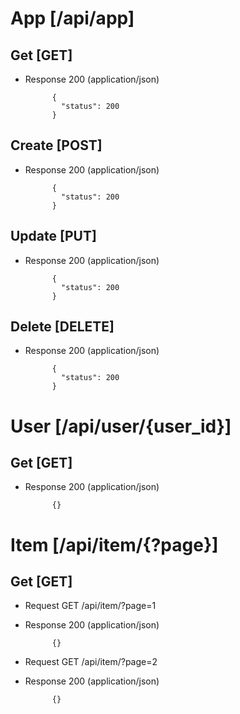 # App [/api/app]

## Get [GET]

+ Response 200 (application/json)

            {
              "status": 200
            }

## Create [POST]

+ Response 200 (application/json)

            {
              "status": 200
            }

## Update [PUT]

+ Response 200 (application/json)

            {
              "status": 200
            }

## Delete [DELETE]

+ Response 200 (application/json)

            {
              "status": 200
            }

# User [/api/user/{user_id}]

## Get [GET]

+ Response 200 (application/json)

            {}

# Item [/api/item/{?page}]

## Get [GET]

+ Request GET /api/item/?page=1

+ Response 200 (application/json)

            {}

+ Request GET /api/item/?page=2

+ Response 200 (application/json)

            {}

